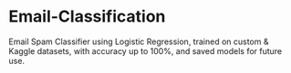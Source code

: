 # Email-Classification
Email Spam Classifier using Logistic Regression, trained on custom &amp; Kaggle datasets, with accuracy up to 100%, and saved models for future use.

